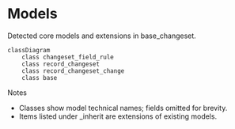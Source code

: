 # Models

Detected core models and extensions in base_changeset.

```mermaid
classDiagram
    class changeset_field_rule
    class record_changeset
    class record_changeset_change
    class base
```

Notes
- Classes show model technical names; fields omitted for brevity.
- Items listed under _inherit are extensions of existing models.
